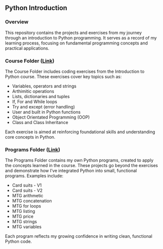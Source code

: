 ## Python Introduction

### Overview
This repository contains the projects and exercises from my journey through an introduction to Python programming. It serves as a record of my learning process, focusing on fundamental programming concepts and practical applications.

### Course Folder ([Link](https://github.com/soyfish/Python-introduction/tree/main/Course))
The Course Folder includes coding exercises from the Introduction to Python course. These exercises cover key topics such as:

* Variables, operators and strings
* Arthimitic operations
* Lists, dictionaries and tuples
* If, For and While loops
* Try and except (error handling)
* User and built in Python functions
* Object Orientated Programming (OOP)
* Class and Class Inheritance

Each exercise is aimed at reinforcing foundational skills and understanding core concepts in Python.

### Programs Folder ([Link](https://github.com/soyfish/Python-introduction/tree/main/Programs))
The Programs Folder contains my own Python programs, created to apply the concepts learned in the course. These projects go beyond the exercises and demonstrate how I’ve integrated Python into small, functional programs. Examples include:

* Card suits - V1
* Card suits - V2
* MTG arithmetic
* MTG concatenation
* MTG for loops
* MTG listing
* MTG price
* MTG strings
* MTG variables

Each program reflects my growing confidence in writing clean, functional Python code.
